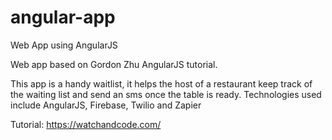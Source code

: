 # angular-app
Web App using AngularJS

Web app based on Gordon Zhu AngularJS tutorial. 

This app is a handy waitlist,  it helps the host of a restaurant keep track of the waiting list and send an sms once the table is ready. Technologies used include AngularJS, Firebase, Twilio and Zapier

Tutorial:
https://watchandcode.com/
